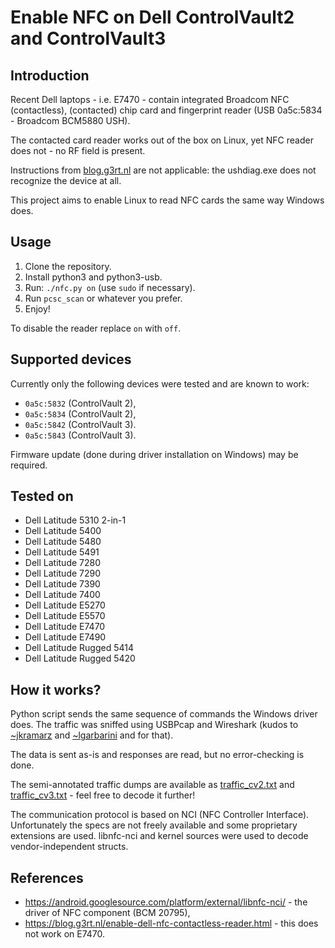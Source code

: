 # Enable NFC on Dell ControlVault2 and ControlVault3

## Introduction

Recent Dell laptops - i.e. E7470 - contain integrated Broadcom NFC (contactless), (contacted) chip card and fingerprint reader (USB 0a5c:5834 - Broadcom BCM5880 USH).

The contacted card reader works out of the box on Linux, yet NFC reader does not - no RF field is present.

Instructions from [blog.g3rt.nl](https://blog.g3rt.nl/enable-dell-nfc-contactless-reader.html) are not applicable: the ushdiag.exe does not recognize the device at all.

This project aims to enable Linux to read NFC cards the same way Windows does.

## Usage

1. Clone the repository.
1. Install python3 and python3-usb.
1. Run: `./nfc.py on` (use `sudo` if necessary).
1. Run `pcsc_scan` or whatever you prefer.
1. Enjoy!

To disable the reader replace `on` with `off`.

## Supported devices

Currently only the following devices were tested and are known to work:

* `0a5c:5832` (ControlVault 2),
* `0a5c:5834` (ControlVault 2),
* `0a5c:5842` (ControlVault 3).
* `0a5c:5843` (ControlVault 3).

Firmware update (done during driver installation on Windows) may be required.

## Tested on

* Dell Latitude 5310 2-in-1
* Dell Latitude 5400
* Dell Latitude 5480
* Dell Latitude 5491
* Dell Latitude 7280
* Dell Latitude 7290
* Dell Latitude 7390
* Dell Latitude 7400
* Dell Latitude E5270
* Dell Latitude E5570
* Dell Latitude E7470
* Dell Latitude E7490
* Dell Latitude Rugged 5414
* Dell Latitude Rugged 5420

## How it works?

Python script sends the same sequence of commands the Windows driver does. The traffic was sniffed using USBPcap and Wireshark (kudos to [~jkramarz](https://github.com/jkramarz) and [~lgarbarini](https://github.com/lgarbarini) and for that).

The data is sent as-is and responses are read, but no error-checking is done.

The semi-annotated traffic dumps are available as [traffic_cv2.txt](traffic_cv2.txt) and [traffic_cv3.txt](traffic_cv3.txt) - feel free to decode it further!

The communication protocol is based on NCI (NFC Controller Interface). Unfortunately the specs are not freely available and some proprietary extensions are used. libnfc-nci and kernel sources were used to decode vendor-independent structs.

## References

* https://android.googlesource.com/platform/external/libnfc-nci/ - the driver of NFC component (BCM 20795),
* https://blog.g3rt.nl/enable-dell-nfc-contactless-reader.html - this does not work on E7470.
